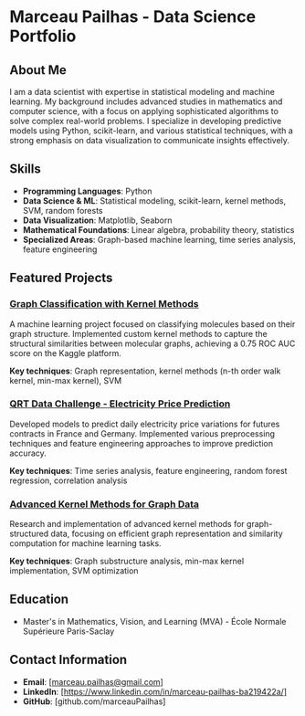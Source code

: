 # Marceau Pailhas - Data Science Portfolio

## About Me

I am a data scientist with expertise in statistical modeling and machine learning. My background includes advanced studies in mathematics and computer science, with a focus on applying sophisticated algorithms to solve complex real-world problems. I specialize in developing predictive models using Python, scikit-learn, and various statistical techniques, with a strong emphasis on data visualization to communicate insights effectively.

## Skills

- **Programming Languages**: Python
- **Data Science & ML**: Statistical modeling, scikit-learn, kernel methods, SVM, random forests
- **Data Visualization**: Matplotlib, Seaborn
- **Mathematical Foundations**: Linear algebra, probability theory, statistics
- **Specialized Areas**: Graph-based machine learning, time series analysis, feature engineering

## Featured Projects

### [Graph Classification with Kernel Methods](Kaggle_Challenge_Marceau_PAILHAS_Antoine_GORCEIX/)

A machine learning project focused on classifying molecules based on their graph structure. Implemented custom kernel methods to capture the structural similarities between molecular graphs, achieving a 0.75 ROC AUC score on the Kaggle platform.

**Key techniques**: Graph representation, kernel methods (n-th order walk kernel, min-max kernel), SVM

### [QRT Data Challenge - Electricity Price Prediction](DataChallenge/)

Developed models to predict daily electricity price variations for futures contracts in France and Germany. Implemented various preprocessing techniques and feature engineering approaches to improve prediction accuracy.

**Key techniques**: Time series analysis, feature engineering, random forest regression, correlation analysis

### [Advanced Kernel Methods for Graph Data](Cours/Kernel%20Methods/Kaggle%20challenge/)

Research and implementation of advanced kernel methods for graph-structured data, focusing on efficient graph representation and similarity computation for machine learning tasks.

**Key techniques**: Graph substructure analysis, min-max kernel implementation, SVM optimization

## Education

- Master's in Mathematics, Vision, and Learning (MVA) - École Normale Supérieure Paris-Saclay

## Contact Information

- **Email**: [marceau.pailhas@gmail.com]
- **LinkedIn**: [https://www.linkedin.com/in/marceau-pailhas-ba219422a/]
- **GitHub**: [github.com/marceauPailhas]
